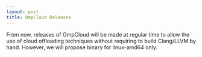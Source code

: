 ```yaml
---
layout: post
title: OmpCloud Releases
---
```


From now, releases of OmpCloud will be made at regular time to allow the use of
cloud offloading techniques without requiring to build Clang/LLVM by hand.
However, we will propose binary for linux-amd64 only.
